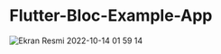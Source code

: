 # Flutter-Bloc-Example-App


 
![Ekran Resmi 2022-10-14 01 59 14](https://user-images.githubusercontent.com/13748518/195725732-b1a39d7f-32ee-4366-a6c1-aaacd86f9720.png)
